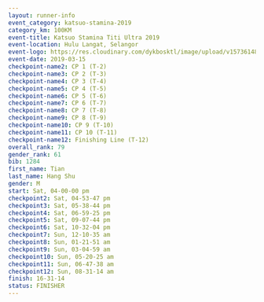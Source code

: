 ```yaml
--- 
layout: runner-info 
event_category: katsuo-stamina-2019 
category_km: 100KM 
event-title: Katsuo Stamina Titi Ultra 2019 
event-location: Hulu Langat, Selangor 
event-logo: https://res.cloudinary.com/dykbosktl/image/upload/v1573614825/Logo/Logo_p7ft6n.png 
event-date: 2019-03-15 
checkpoint-name2: CP 1 (T-2) 
checkpoint-name3: CP 2 (T-3) 
checkpoint-name4: CP 3 (T-4) 
checkpoint-name5: CP 4 (T-5) 
checkpoint-name6: CP 5 (T-6) 
checkpoint-name7: CP 6 (T-7) 
checkpoint-name8: CP 7 (T-8) 
checkpoint-name9: CP 8 (T-9) 
checkpoint-name10: CP 9 (T-10) 
checkpoint-name11: CP 10 (T-11) 
checkpoint-name12: Finishing Line (T-12) 
overall_rank: 79
gender_rank: 61
bib: 1284
first_name: Tian
last_name: Hang Shu
gender: M
start: Sat, 04-00-00 pm
checkpoint2: Sat, 04-53-47 pm
checkpoint3: Sat, 05-38-44 pm
checkpoint4: Sat, 06-59-25 pm
checkpoint5: Sat, 09-07-44 pm
checkpoint6: Sat, 10-32-04 pm
checkpoint7: Sun, 12-10-35 am
checkpoint8: Sun, 01-21-51 am
checkpoint9: Sun, 03-04-59 am
checkpoint10: Sun, 05-20-25 am
checkpoint11: Sun, 06-47-38 am
checkpoint12: Sun, 08-31-14 am
finish: 16-31-14
status: FINISHER
--- 
```

